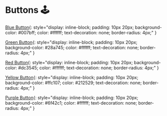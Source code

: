 # Buttons 🕹️

[Blue Button](https://example.com){: style="display: inline-block; padding: 10px 20px; background-color: #007bff; color: #ffffff; text-decoration: none; border-radius: 4px;" }

[Green Button](https://example.com){: style="display: inline-block; padding: 10px 20px; background-color: #28a745; color: #ffffff; text-decoration: none; border-radius: 4px;" }

[Red Button](https://example.com){: style="display: inline-block; padding: 10px 20px; background-color: #dc3545; color: #ffffff; text-decoration: none; border-radius: 4px;" }

[Yellow Button](https://example.com){: style="display: inline-block; padding: 10px 20px; background-color: #ffc107; color: #212529; text-decoration: none; border-radius: 4px;" }

[Purple Button](https://example.com){: style="display: inline-block; padding: 10px 20px; background-color: #6f42c1; color: #ffffff; text-decoration: none; border-radius: 4px;" }
